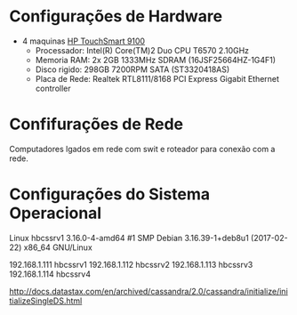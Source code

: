 
# Configurações de Hardware

 * 4 maquinas [HP TouchSmart 9100](https://support.hp.com/pt-pt/product/hp-touchsmart-9100-all-in-one-pc/4039078/document/c01952615#AbT0)
    - Processador: Intel(R) Core(TM)2 Duo CPU T6570 2.10GHz
    - Memoria RAM: 2x 2GB 1333MHz SDRAM (16JSF25664HZ-1G4F1)
    - Disco rigido: 298GB 7200RPM SATA (ST3320418AS)
    - Placa de Rede: Realtek RTL8111/8168 PCI Express Gigabit Ethernet controller

# Confifurações de Rede

Computadores lgados em rede com swit e roteador para conexão com a rede.

# Configurações do Sistema Operacional

Linux hbcssrv1 3.16.0-4-amd64 #1 SMP Debian 3.16.39-1+deb8u1 (2017-02-22) x86_64 GNU/Linux


192.168.1.111   hbcssrv1
192.168.1.112   hbcssrv2
192.168.1.113   hbcssrv3
192.168.1.114   hbcssrv4


http://docs.datastax.com/en/archived/cassandra/2.0/cassandra/initialize/initializeSingleDS.html

